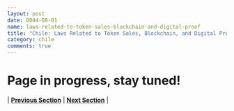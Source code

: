 ```yaml
---
layout: post
date: 0044-08-01
name: laws-related-to-token-sales-blockchain-and-digital-proof
title: "Chile: Laws Related to Token Sales, Blockchain, and Digital Proof"
category: chile
comments: true
---
```


# Page in progress, stay tuned!



| **[Previous Section]( https://neo-project.github.io/global-blockchain-compliance-hub//chile/chile-governing-by-law.html)** | **[Next Section]( https://neo-project.github.io/global-blockchain-compliance-hub//chile/chile-securities-related-laws.html)** |
